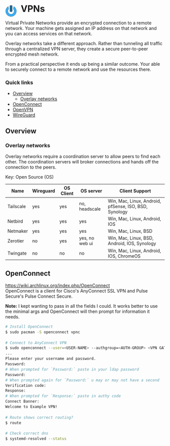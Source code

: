 # VPNs <img style="margin: 6px 13px 0px 0px" align="left" src="../../data/images/logo_36x36.png" />

Virtual Private Networks provide an encrypted connection to a remote network. Your machine gets 
assigned an IP address on that network and you can access services on that network.

Overlay networks take a different approach. Rather than tunneling all traffic through a centralized 
VPN server, they create a secure peer-to-peer encrypted mesh network.

From a practical perspective it ends up being a similar outcome. Your able to securely connect to a 
remote network and use the resources there.

### Quick links
* [Overview](#overview)
  * [Overlay networks](#overlay-networks)
* [OpenConnect](#openconnect)
* [OpenVPN](openvpn/README.md)
* [WireGuard](wireguard/README.md)

## Overview

### Overlay networks
Overlay networks require a coordination server to allow peers to find each other. The coordination 
servers will broker connections and hands off the connection to the peers.

Key: Open Source (OS)

| Name          | Wireguard | OS Client | OS server      | Client Support
| ------------- | --------- | --------- | -------------- | --------------------
| Tailscale     | yes       | yes       | no, headscale  | Win, Mac, Linux, Android, pfSense, ISO, BSD, Synology
| Netbird       | yes       | yes       | yes            | Win, Mac, Linux, Android, IOS
| Netmaker      | yes       | yes       | yes            | Win, Mac, Linux, BSD
| Zerotier      | no        | yes       | yes, no web ui | Win, Mac, Linux, BSD, Android, IOS, Synology
| Twingate      | no        | no        | no             | Win, Mac, Linux, Android, IOS, ChromeOS

## OpenConnect
https://wiki.archlinux.org/index.php/OpenConnect  
OpenConnect is a client for Cisco's AnyConnect SSL VPN and Pulse Secure's Pulse Connect Secure.

**Note:** I kept wanting to pass in all the fields I could. It works better to use the minimal args
and OpenConnect will then prompt for information it needs.

```bash
# Install OpenConnect
$ sudo pacman -S openconnect vpnc

# Connect to AnyConnect VPN
$ sudo openconnect --user=<USER-NAME> --authgroup=<AUTH-GROUP> <VPN GATEWAY NAME/IP>
...
Please enter your username and password.
Password:
# When prompted for `Password:` paste in your ldap password
Password:
# When prompted again for `Password:` u may or may not have a second
Verification code:
Response:
# When prompted for `Response:` paste in authy code
Connect Banner:
Welcome to Example VPN!

# Route shows correct routing?
$ route

# Check correct dns
$ systemd-resolved --status
```

<!-- 
vim: ts=2:sw=2:sts=2
-->
